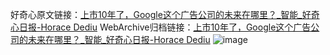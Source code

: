 好奇心原文链接：[上市10年了，Google这个广告公司的未来在哪里？_智能_好奇心日报-Horace Dediu](https://www.qdaily.com/articles/1999.html)
WebArchive归档链接：[上市10年了，Google这个广告公司的未来在哪里？_智能_好奇心日报-Horace Dediu](http://web.archive.org/web/20160524044828/http://www.qdaily.com:80/articles/1999.html)
![image](http://ww3.sinaimg.cn/large/007d5XDply1g3v4kmsqpkj30u05v4qv5)